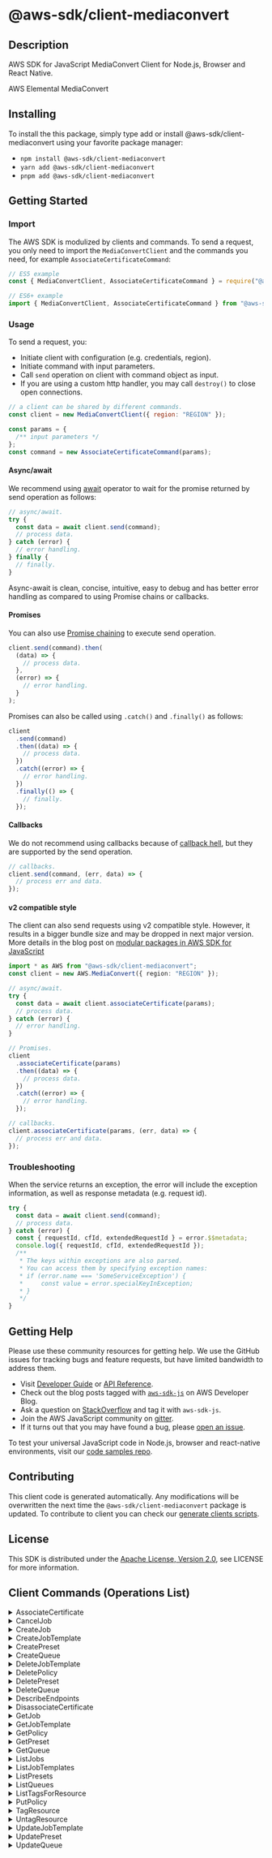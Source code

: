 <!-- generated file, do not edit directly -->

# @aws-sdk/client-mediaconvert

## Description

AWS SDK for JavaScript MediaConvert Client for Node.js, Browser and React Native.

AWS Elemental MediaConvert

## Installing

To install the this package, simply type add or install @aws-sdk/client-mediaconvert
using your favorite package manager:

- `npm install @aws-sdk/client-mediaconvert`
- `yarn add @aws-sdk/client-mediaconvert`
- `pnpm add @aws-sdk/client-mediaconvert`

## Getting Started

### Import

The AWS SDK is modulized by clients and commands.
To send a request, you only need to import the `MediaConvertClient` and
the commands you need, for example `AssociateCertificateCommand`:

```js
// ES5 example
const { MediaConvertClient, AssociateCertificateCommand } = require("@aws-sdk/client-mediaconvert");
```

```ts
// ES6+ example
import { MediaConvertClient, AssociateCertificateCommand } from "@aws-sdk/client-mediaconvert";
```

### Usage

To send a request, you:

- Initiate client with configuration (e.g. credentials, region).
- Initiate command with input parameters.
- Call `send` operation on client with command object as input.
- If you are using a custom http handler, you may call `destroy()` to close open connections.

```js
// a client can be shared by different commands.
const client = new MediaConvertClient({ region: "REGION" });

const params = {
  /** input parameters */
};
const command = new AssociateCertificateCommand(params);
```

#### Async/await

We recommend using [await](https://developer.mozilla.org/en-US/docs/Web/JavaScript/Reference/Operators/await)
operator to wait for the promise returned by send operation as follows:

```js
// async/await.
try {
  const data = await client.send(command);
  // process data.
} catch (error) {
  // error handling.
} finally {
  // finally.
}
```

Async-await is clean, concise, intuitive, easy to debug and has better error handling
as compared to using Promise chains or callbacks.

#### Promises

You can also use [Promise chaining](https://developer.mozilla.org/en-US/docs/Web/JavaScript/Guide/Using_promises#chaining)
to execute send operation.

```js
client.send(command).then(
  (data) => {
    // process data.
  },
  (error) => {
    // error handling.
  }
);
```

Promises can also be called using `.catch()` and `.finally()` as follows:

```js
client
  .send(command)
  .then((data) => {
    // process data.
  })
  .catch((error) => {
    // error handling.
  })
  .finally(() => {
    // finally.
  });
```

#### Callbacks

We do not recommend using callbacks because of [callback hell](http://callbackhell.com/),
but they are supported by the send operation.

```js
// callbacks.
client.send(command, (err, data) => {
  // process err and data.
});
```

#### v2 compatible style

The client can also send requests using v2 compatible style.
However, it results in a bigger bundle size and may be dropped in next major version. More details in the blog post
on [modular packages in AWS SDK for JavaScript](https://aws.amazon.com/blogs/developer/modular-packages-in-aws-sdk-for-javascript/)

```ts
import * as AWS from "@aws-sdk/client-mediaconvert";
const client = new AWS.MediaConvert({ region: "REGION" });

// async/await.
try {
  const data = await client.associateCertificate(params);
  // process data.
} catch (error) {
  // error handling.
}

// Promises.
client
  .associateCertificate(params)
  .then((data) => {
    // process data.
  })
  .catch((error) => {
    // error handling.
  });

// callbacks.
client.associateCertificate(params, (err, data) => {
  // process err and data.
});
```

### Troubleshooting

When the service returns an exception, the error will include the exception information,
as well as response metadata (e.g. request id).

```js
try {
  const data = await client.send(command);
  // process data.
} catch (error) {
  const { requestId, cfId, extendedRequestId } = error.$$metadata;
  console.log({ requestId, cfId, extendedRequestId });
  /**
   * The keys within exceptions are also parsed.
   * You can access them by specifying exception names:
   * if (error.name === 'SomeServiceException') {
   *     const value = error.specialKeyInException;
   * }
   */
}
```

## Getting Help

Please use these community resources for getting help.
We use the GitHub issues for tracking bugs and feature requests, but have limited bandwidth to address them.

- Visit [Developer Guide](https://docs.aws.amazon.com/sdk-for-javascript/v3/developer-guide/welcome.html)
  or [API Reference](https://docs.aws.amazon.com/AWSJavaScriptSDK/v3/latest/index.html).
- Check out the blog posts tagged with [`aws-sdk-js`](https://aws.amazon.com/blogs/developer/tag/aws-sdk-js/)
  on AWS Developer Blog.
- Ask a question on [StackOverflow](https://stackoverflow.com/questions/tagged/aws-sdk-js) and tag it with `aws-sdk-js`.
- Join the AWS JavaScript community on [gitter](https://gitter.im/aws/aws-sdk-js-v3).
- If it turns out that you may have found a bug, please [open an issue](https://github.com/aws/aws-sdk-js-v3/issues/new/choose).

To test your universal JavaScript code in Node.js, browser and react-native environments,
visit our [code samples repo](https://github.com/aws-samples/aws-sdk-js-tests).

## Contributing

This client code is generated automatically. Any modifications will be overwritten the next time the `@aws-sdk/client-mediaconvert` package is updated.
To contribute to client you can check our [generate clients scripts](https://github.com/aws/aws-sdk-js-v3/tree/main/scripts/generate-clients).

## License

This SDK is distributed under the
[Apache License, Version 2.0](http://www.apache.org/licenses/LICENSE-2.0),
see LICENSE for more information.

## Client Commands (Operations List)

<details>
<summary>
AssociateCertificate
</summary>

[Command API Reference](https://docs.aws.amazon.com/AWSJavaScriptSDK/v3/latest/clients/client-mediaconvert/classes/associatecertificatecommand.html) / [Input](https://docs.aws.amazon.com/AWSJavaScriptSDK/v3/latest/clients/client-mediaconvert/interfaces/associatecertificatecommandinput.html) / [Output](https://docs.aws.amazon.com/AWSJavaScriptSDK/v3/latest/clients/client-mediaconvert/interfaces/associatecertificatecommandoutput.html)

</details>
<details>
<summary>
CancelJob
</summary>

[Command API Reference](https://docs.aws.amazon.com/AWSJavaScriptSDK/v3/latest/clients/client-mediaconvert/classes/canceljobcommand.html) / [Input](https://docs.aws.amazon.com/AWSJavaScriptSDK/v3/latest/clients/client-mediaconvert/interfaces/canceljobcommandinput.html) / [Output](https://docs.aws.amazon.com/AWSJavaScriptSDK/v3/latest/clients/client-mediaconvert/interfaces/canceljobcommandoutput.html)

</details>
<details>
<summary>
CreateJob
</summary>

[Command API Reference](https://docs.aws.amazon.com/AWSJavaScriptSDK/v3/latest/clients/client-mediaconvert/classes/createjobcommand.html) / [Input](https://docs.aws.amazon.com/AWSJavaScriptSDK/v3/latest/clients/client-mediaconvert/interfaces/createjobcommandinput.html) / [Output](https://docs.aws.amazon.com/AWSJavaScriptSDK/v3/latest/clients/client-mediaconvert/interfaces/createjobcommandoutput.html)

</details>
<details>
<summary>
CreateJobTemplate
</summary>

[Command API Reference](https://docs.aws.amazon.com/AWSJavaScriptSDK/v3/latest/clients/client-mediaconvert/classes/createjobtemplatecommand.html) / [Input](https://docs.aws.amazon.com/AWSJavaScriptSDK/v3/latest/clients/client-mediaconvert/interfaces/createjobtemplatecommandinput.html) / [Output](https://docs.aws.amazon.com/AWSJavaScriptSDK/v3/latest/clients/client-mediaconvert/interfaces/createjobtemplatecommandoutput.html)

</details>
<details>
<summary>
CreatePreset
</summary>

[Command API Reference](https://docs.aws.amazon.com/AWSJavaScriptSDK/v3/latest/clients/client-mediaconvert/classes/createpresetcommand.html) / [Input](https://docs.aws.amazon.com/AWSJavaScriptSDK/v3/latest/clients/client-mediaconvert/interfaces/createpresetcommandinput.html) / [Output](https://docs.aws.amazon.com/AWSJavaScriptSDK/v3/latest/clients/client-mediaconvert/interfaces/createpresetcommandoutput.html)

</details>
<details>
<summary>
CreateQueue
</summary>

[Command API Reference](https://docs.aws.amazon.com/AWSJavaScriptSDK/v3/latest/clients/client-mediaconvert/classes/createqueuecommand.html) / [Input](https://docs.aws.amazon.com/AWSJavaScriptSDK/v3/latest/clients/client-mediaconvert/interfaces/createqueuecommandinput.html) / [Output](https://docs.aws.amazon.com/AWSJavaScriptSDK/v3/latest/clients/client-mediaconvert/interfaces/createqueuecommandoutput.html)

</details>
<details>
<summary>
DeleteJobTemplate
</summary>

[Command API Reference](https://docs.aws.amazon.com/AWSJavaScriptSDK/v3/latest/clients/client-mediaconvert/classes/deletejobtemplatecommand.html) / [Input](https://docs.aws.amazon.com/AWSJavaScriptSDK/v3/latest/clients/client-mediaconvert/interfaces/deletejobtemplatecommandinput.html) / [Output](https://docs.aws.amazon.com/AWSJavaScriptSDK/v3/latest/clients/client-mediaconvert/interfaces/deletejobtemplatecommandoutput.html)

</details>
<details>
<summary>
DeletePolicy
</summary>

[Command API Reference](https://docs.aws.amazon.com/AWSJavaScriptSDK/v3/latest/clients/client-mediaconvert/classes/deletepolicycommand.html) / [Input](https://docs.aws.amazon.com/AWSJavaScriptSDK/v3/latest/clients/client-mediaconvert/interfaces/deletepolicycommandinput.html) / [Output](https://docs.aws.amazon.com/AWSJavaScriptSDK/v3/latest/clients/client-mediaconvert/interfaces/deletepolicycommandoutput.html)

</details>
<details>
<summary>
DeletePreset
</summary>

[Command API Reference](https://docs.aws.amazon.com/AWSJavaScriptSDK/v3/latest/clients/client-mediaconvert/classes/deletepresetcommand.html) / [Input](https://docs.aws.amazon.com/AWSJavaScriptSDK/v3/latest/clients/client-mediaconvert/interfaces/deletepresetcommandinput.html) / [Output](https://docs.aws.amazon.com/AWSJavaScriptSDK/v3/latest/clients/client-mediaconvert/interfaces/deletepresetcommandoutput.html)

</details>
<details>
<summary>
DeleteQueue
</summary>

[Command API Reference](https://docs.aws.amazon.com/AWSJavaScriptSDK/v3/latest/clients/client-mediaconvert/classes/deletequeuecommand.html) / [Input](https://docs.aws.amazon.com/AWSJavaScriptSDK/v3/latest/clients/client-mediaconvert/interfaces/deletequeuecommandinput.html) / [Output](https://docs.aws.amazon.com/AWSJavaScriptSDK/v3/latest/clients/client-mediaconvert/interfaces/deletequeuecommandoutput.html)

</details>
<details>
<summary>
DescribeEndpoints
</summary>

[Command API Reference](https://docs.aws.amazon.com/AWSJavaScriptSDK/v3/latest/clients/client-mediaconvert/classes/describeendpointscommand.html) / [Input](https://docs.aws.amazon.com/AWSJavaScriptSDK/v3/latest/clients/client-mediaconvert/interfaces/describeendpointscommandinput.html) / [Output](https://docs.aws.amazon.com/AWSJavaScriptSDK/v3/latest/clients/client-mediaconvert/interfaces/describeendpointscommandoutput.html)

</details>
<details>
<summary>
DisassociateCertificate
</summary>

[Command API Reference](https://docs.aws.amazon.com/AWSJavaScriptSDK/v3/latest/clients/client-mediaconvert/classes/disassociatecertificatecommand.html) / [Input](https://docs.aws.amazon.com/AWSJavaScriptSDK/v3/latest/clients/client-mediaconvert/interfaces/disassociatecertificatecommandinput.html) / [Output](https://docs.aws.amazon.com/AWSJavaScriptSDK/v3/latest/clients/client-mediaconvert/interfaces/disassociatecertificatecommandoutput.html)

</details>
<details>
<summary>
GetJob
</summary>

[Command API Reference](https://docs.aws.amazon.com/AWSJavaScriptSDK/v3/latest/clients/client-mediaconvert/classes/getjobcommand.html) / [Input](https://docs.aws.amazon.com/AWSJavaScriptSDK/v3/latest/clients/client-mediaconvert/interfaces/getjobcommandinput.html) / [Output](https://docs.aws.amazon.com/AWSJavaScriptSDK/v3/latest/clients/client-mediaconvert/interfaces/getjobcommandoutput.html)

</details>
<details>
<summary>
GetJobTemplate
</summary>

[Command API Reference](https://docs.aws.amazon.com/AWSJavaScriptSDK/v3/latest/clients/client-mediaconvert/classes/getjobtemplatecommand.html) / [Input](https://docs.aws.amazon.com/AWSJavaScriptSDK/v3/latest/clients/client-mediaconvert/interfaces/getjobtemplatecommandinput.html) / [Output](https://docs.aws.amazon.com/AWSJavaScriptSDK/v3/latest/clients/client-mediaconvert/interfaces/getjobtemplatecommandoutput.html)

</details>
<details>
<summary>
GetPolicy
</summary>

[Command API Reference](https://docs.aws.amazon.com/AWSJavaScriptSDK/v3/latest/clients/client-mediaconvert/classes/getpolicycommand.html) / [Input](https://docs.aws.amazon.com/AWSJavaScriptSDK/v3/latest/clients/client-mediaconvert/interfaces/getpolicycommandinput.html) / [Output](https://docs.aws.amazon.com/AWSJavaScriptSDK/v3/latest/clients/client-mediaconvert/interfaces/getpolicycommandoutput.html)

</details>
<details>
<summary>
GetPreset
</summary>

[Command API Reference](https://docs.aws.amazon.com/AWSJavaScriptSDK/v3/latest/clients/client-mediaconvert/classes/getpresetcommand.html) / [Input](https://docs.aws.amazon.com/AWSJavaScriptSDK/v3/latest/clients/client-mediaconvert/interfaces/getpresetcommandinput.html) / [Output](https://docs.aws.amazon.com/AWSJavaScriptSDK/v3/latest/clients/client-mediaconvert/interfaces/getpresetcommandoutput.html)

</details>
<details>
<summary>
GetQueue
</summary>

[Command API Reference](https://docs.aws.amazon.com/AWSJavaScriptSDK/v3/latest/clients/client-mediaconvert/classes/getqueuecommand.html) / [Input](https://docs.aws.amazon.com/AWSJavaScriptSDK/v3/latest/clients/client-mediaconvert/interfaces/getqueuecommandinput.html) / [Output](https://docs.aws.amazon.com/AWSJavaScriptSDK/v3/latest/clients/client-mediaconvert/interfaces/getqueuecommandoutput.html)

</details>
<details>
<summary>
ListJobs
</summary>

[Command API Reference](https://docs.aws.amazon.com/AWSJavaScriptSDK/v3/latest/clients/client-mediaconvert/classes/listjobscommand.html) / [Input](https://docs.aws.amazon.com/AWSJavaScriptSDK/v3/latest/clients/client-mediaconvert/interfaces/listjobscommandinput.html) / [Output](https://docs.aws.amazon.com/AWSJavaScriptSDK/v3/latest/clients/client-mediaconvert/interfaces/listjobscommandoutput.html)

</details>
<details>
<summary>
ListJobTemplates
</summary>

[Command API Reference](https://docs.aws.amazon.com/AWSJavaScriptSDK/v3/latest/clients/client-mediaconvert/classes/listjobtemplatescommand.html) / [Input](https://docs.aws.amazon.com/AWSJavaScriptSDK/v3/latest/clients/client-mediaconvert/interfaces/listjobtemplatescommandinput.html) / [Output](https://docs.aws.amazon.com/AWSJavaScriptSDK/v3/latest/clients/client-mediaconvert/interfaces/listjobtemplatescommandoutput.html)

</details>
<details>
<summary>
ListPresets
</summary>

[Command API Reference](https://docs.aws.amazon.com/AWSJavaScriptSDK/v3/latest/clients/client-mediaconvert/classes/listpresetscommand.html) / [Input](https://docs.aws.amazon.com/AWSJavaScriptSDK/v3/latest/clients/client-mediaconvert/interfaces/listpresetscommandinput.html) / [Output](https://docs.aws.amazon.com/AWSJavaScriptSDK/v3/latest/clients/client-mediaconvert/interfaces/listpresetscommandoutput.html)

</details>
<details>
<summary>
ListQueues
</summary>

[Command API Reference](https://docs.aws.amazon.com/AWSJavaScriptSDK/v3/latest/clients/client-mediaconvert/classes/listqueuescommand.html) / [Input](https://docs.aws.amazon.com/AWSJavaScriptSDK/v3/latest/clients/client-mediaconvert/interfaces/listqueuescommandinput.html) / [Output](https://docs.aws.amazon.com/AWSJavaScriptSDK/v3/latest/clients/client-mediaconvert/interfaces/listqueuescommandoutput.html)

</details>
<details>
<summary>
ListTagsForResource
</summary>

[Command API Reference](https://docs.aws.amazon.com/AWSJavaScriptSDK/v3/latest/clients/client-mediaconvert/classes/listtagsforresourcecommand.html) / [Input](https://docs.aws.amazon.com/AWSJavaScriptSDK/v3/latest/clients/client-mediaconvert/interfaces/listtagsforresourcecommandinput.html) / [Output](https://docs.aws.amazon.com/AWSJavaScriptSDK/v3/latest/clients/client-mediaconvert/interfaces/listtagsforresourcecommandoutput.html)

</details>
<details>
<summary>
PutPolicy
</summary>

[Command API Reference](https://docs.aws.amazon.com/AWSJavaScriptSDK/v3/latest/clients/client-mediaconvert/classes/putpolicycommand.html) / [Input](https://docs.aws.amazon.com/AWSJavaScriptSDK/v3/latest/clients/client-mediaconvert/interfaces/putpolicycommandinput.html) / [Output](https://docs.aws.amazon.com/AWSJavaScriptSDK/v3/latest/clients/client-mediaconvert/interfaces/putpolicycommandoutput.html)

</details>
<details>
<summary>
TagResource
</summary>

[Command API Reference](https://docs.aws.amazon.com/AWSJavaScriptSDK/v3/latest/clients/client-mediaconvert/classes/tagresourcecommand.html) / [Input](https://docs.aws.amazon.com/AWSJavaScriptSDK/v3/latest/clients/client-mediaconvert/interfaces/tagresourcecommandinput.html) / [Output](https://docs.aws.amazon.com/AWSJavaScriptSDK/v3/latest/clients/client-mediaconvert/interfaces/tagresourcecommandoutput.html)

</details>
<details>
<summary>
UntagResource
</summary>

[Command API Reference](https://docs.aws.amazon.com/AWSJavaScriptSDK/v3/latest/clients/client-mediaconvert/classes/untagresourcecommand.html) / [Input](https://docs.aws.amazon.com/AWSJavaScriptSDK/v3/latest/clients/client-mediaconvert/interfaces/untagresourcecommandinput.html) / [Output](https://docs.aws.amazon.com/AWSJavaScriptSDK/v3/latest/clients/client-mediaconvert/interfaces/untagresourcecommandoutput.html)

</details>
<details>
<summary>
UpdateJobTemplate
</summary>

[Command API Reference](https://docs.aws.amazon.com/AWSJavaScriptSDK/v3/latest/clients/client-mediaconvert/classes/updatejobtemplatecommand.html) / [Input](https://docs.aws.amazon.com/AWSJavaScriptSDK/v3/latest/clients/client-mediaconvert/interfaces/updatejobtemplatecommandinput.html) / [Output](https://docs.aws.amazon.com/AWSJavaScriptSDK/v3/latest/clients/client-mediaconvert/interfaces/updatejobtemplatecommandoutput.html)

</details>
<details>
<summary>
UpdatePreset
</summary>

[Command API Reference](https://docs.aws.amazon.com/AWSJavaScriptSDK/v3/latest/clients/client-mediaconvert/classes/updatepresetcommand.html) / [Input](https://docs.aws.amazon.com/AWSJavaScriptSDK/v3/latest/clients/client-mediaconvert/interfaces/updatepresetcommandinput.html) / [Output](https://docs.aws.amazon.com/AWSJavaScriptSDK/v3/latest/clients/client-mediaconvert/interfaces/updatepresetcommandoutput.html)

</details>
<details>
<summary>
UpdateQueue
</summary>

[Command API Reference](https://docs.aws.amazon.com/AWSJavaScriptSDK/v3/latest/clients/client-mediaconvert/classes/updatequeuecommand.html) / [Input](https://docs.aws.amazon.com/AWSJavaScriptSDK/v3/latest/clients/client-mediaconvert/interfaces/updatequeuecommandinput.html) / [Output](https://docs.aws.amazon.com/AWSJavaScriptSDK/v3/latest/clients/client-mediaconvert/interfaces/updatequeuecommandoutput.html)

</details>
